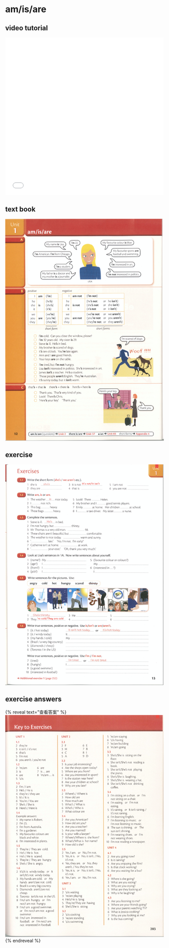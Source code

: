 # am/is/are

## video tutorial

<iframe src="//player.bilibili.com/player.html?aid=61143002&bvid=BV1tt411w72A&cid=106379110&page=3" scrolling="no" frameborder="no" framespacing="0" allowfullscreen="true" height=500 width=100% ></iframe>

## text book
![text book](images/1_unit.png)

## exercise
![exercise](images/1_exercises.png)

## exercise answers
{% reveal text="查看答案" %}
![answers](images/1_exercises_answers.png)
{% endreveal %}


